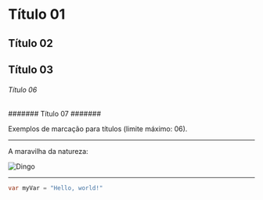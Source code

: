 # Título 01 #
## Título 02 ##
## Título 03 ###
###### Título 06 ######
####### Título 07 #######

Exemplos de marcação para títulos (limite máximo: 06).

----------------------------------------------------------------------

A maravilha da natureza:

![Dingo](https://upload.wikimedia.org/wikipedia/commons/thumb/c/c4/Dingo_-_Katy_Platt_%28cropped%29.jpg/550px-Dingo_-_Katy_Platt_%28cropped%29.jpg)

----------------------------------------------------------------------

``` java
var myVar = "Hello, world!"
```

